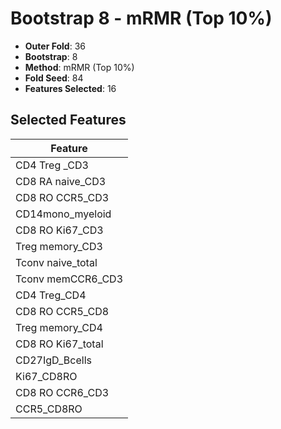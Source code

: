 # Bootstrap 8 - mRMR (Top 10%)

- **Outer Fold**: 36
- **Bootstrap**: 8
- **Method**: mRMR (Top 10%)
- **Fold Seed**: 84
- **Features Selected**: 16

## Selected Features

| Feature |
|---------|
| CD4 Treg _CD3 |
| CD8 RA naive_CD3 |
| CD8 RO CCR5_CD3 |
| CD14mono_myeloid |
| CD8  RO Ki67_CD3 |
| Treg memory_CD3 |
| Tconv naive_total |
| Tconv memCCR6_CD3 |
| CD4 Treg_CD4 |
| CD8 RO CCR5_CD8 |
| Treg memory_CD4 |
| CD8 RO Ki67_total |
| CD27IgD_Bcells |
| Ki67_CD8RO |
| CD8 RO CCR6_CD3 |
| CCR5_CD8RO |
